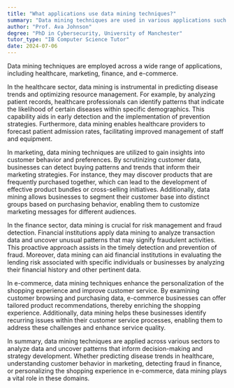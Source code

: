 ```yaml
---
title: "What applications use data mining techniques?"
summary: "Data mining techniques are used in various applications such as healthcare, marketing, finance, and e-commerce."
author: "Prof. Ava Johnson"
degree: "PhD in Cybersecurity, University of Manchester"
tutor_type: "IB Computer Science Tutor"
date: 2024-07-06
---
```


Data mining techniques are employed across a wide range of applications, including healthcare, marketing, finance, and e-commerce.

In the healthcare sector, data mining is instrumental in predicting disease trends and optimizing resource management. For example, by analyzing patient records, healthcare professionals can identify patterns that indicate the likelihood of certain diseases within specific demographics. This capability aids in early detection and the implementation of prevention strategies. Furthermore, data mining enables healthcare providers to forecast patient admission rates, facilitating improved management of staff and equipment.

In marketing, data mining techniques are utilized to gain insights into customer behavior and preferences. By scrutinizing customer data, businesses can detect buying patterns and trends that inform their marketing strategies. For instance, they may discover products that are frequently purchased together, which can lead to the development of effective product bundles or cross-selling initiatives. Additionally, data mining allows businesses to segment their customer base into distinct groups based on purchasing behavior, enabling them to customize marketing messages for different audiences.

In the finance sector, data mining is crucial for risk management and fraud detection. Financial institutions apply data mining to analyze transaction data and uncover unusual patterns that may signify fraudulent activities. This proactive approach assists in the timely detection and prevention of fraud. Moreover, data mining can aid financial institutions in evaluating the lending risk associated with specific individuals or businesses by analyzing their financial history and other pertinent data.

In e-commerce, data mining techniques enhance the personalization of the shopping experience and improve customer service. By examining customer browsing and purchasing data, e-commerce businesses can offer tailored product recommendations, thereby enriching the shopping experience. Additionally, data mining helps these businesses identify recurring issues within their customer service processes, enabling them to address these challenges and enhance service quality.

In summary, data mining techniques are applied across various sectors to analyze data and uncover patterns that inform decision-making and strategy development. Whether predicting disease trends in healthcare, understanding customer behavior in marketing, detecting fraud in finance, or personalizing the shopping experience in e-commerce, data mining plays a vital role in these domains.
    